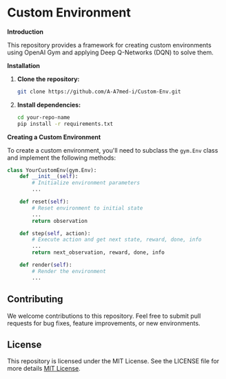 # Custom Environment

**Introduction**

This repository provides a framework for creating custom environments using OpenAI Gym and applying Deep Q-Networks (DQN) to solve them. 

**Installation**

1. **Clone the repository:**
   ```bash
   git clone https://github.com/A-A7med-i/Custom-Env.git
   ```
   
2. **Install dependencies:**
    ```bash
    cd your-repo-name
    pip install -r requirements.txt
    ```
   
**Creating a Custom Environment**

To create a custom environment, you'll need to subclass the `gym.Env` class and implement the following methods:

```python
class YourCustomEnv(gym.Env):
    def __init__(self):
        # Initialize environment parameters
        ...

    def reset(self):
        # Reset environment to initial state
        ...
        return observation

    def step(self, action):
        # Execute action and get next state, reward, done, info
        ...
        return next_observation, reward, done, info

    def render(self):
        # Render the environment
        ...
```

## Contributing
We welcome contributions to this repository. Feel free to submit pull requests for bug fixes, feature improvements, or new environments.


## License
This repository is licensed under the MIT License. See the LICENSE file for more details   [MIT License](LICENSE).